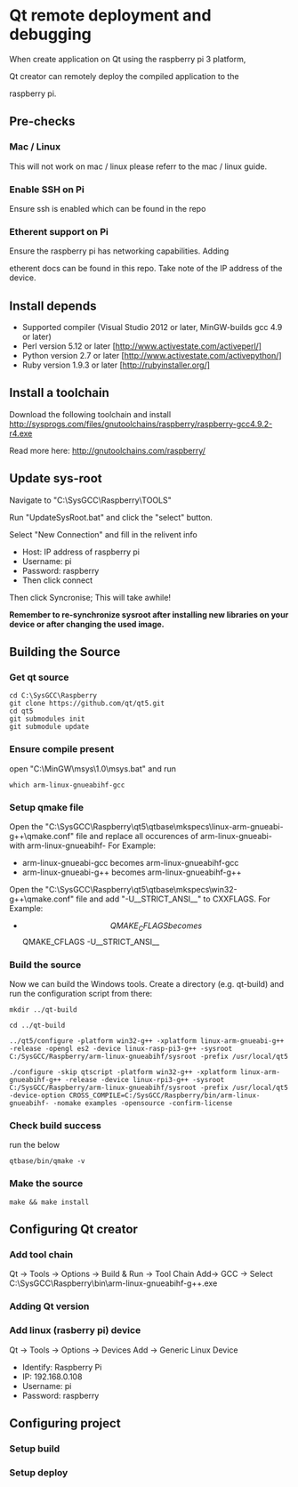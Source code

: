 # Qt remote deployment and debugging
When create application on Qt using the raspberry pi 3 platform, 

Qt creator can remotely deploy the compiled application to the 

raspberry pi.

## Pre-checks
### Mac / Linux
This will not work on mac / linux please referr to the mac / linux guide.

### Enable SSH on Pi
Ensure ssh is enabled which can be found in the repo

### Etherent support on Pi
Ensure the raspberry pi has networking capabilities. Adding 

etherent docs can be found in this repo.
Take note of the IP address of the device.

## Install depends
  * Supported compiler (Visual Studio 2012 or later, MinGW-builds gcc 4.9 or later)
  * Perl version 5.12 or later   [http://www.activestate.com/activeperl/]
  * Python version 2.7 or later  [http://www.activestate.com/activepython/]
  * Ruby version 1.9.3 or later  [http://rubyinstaller.org/]

## Install a toolchain
Download the following toolchain and install
http://sysprogs.com/files/gnutoolchains/raspberry/raspberry-gcc4.9.2-r4.exe

Read more here: http://gnutoolchains.com/raspberry/

## Update sys-root
Navigate to "C:\SysGCC\Raspberry\TOOLS"

Run "UpdateSysRoot.bat" and click the "select" button.

Select "New Connection" and fill in the relivent info

  * Host: IP address of raspberry pi
  * Username: pi
  * Password: raspberry
  * Then click connect

Then click Syncronise; This will take awhile!

__Remember to re-synchronize sysroot after installing new libraries on your device or after changing the used image.__

## Building the Source
### Get qt source
```
cd C:\SysGCC\Raspberry
git clone https://github.com/qt/qt5.git
cd qt5
git submodules init
git submodule update
```

### Ensure compile present
open "C:\MinGW\msys\1.0\msys.bat" and run
```
which arm-linux-gnueabihf-gcc
```

### Setup qmake file
Open the "C:\SysGCC\Raspberry\qt5\qtbase\mkspecs\linux-arm-gnueabi-g++\qmake.conf" file and replace all occurences of arm-linux-gnueabi- with arm-linux-gnueabihf-
For Example:
  *  arm-linux-gnueabi-gcc becomes arm-linux-gnueabihf-gcc
  *  arm-linux-gnueabi-g++ becomes arm-linux-gnueabihf-g++

Open the "C:\SysGCC\Raspberry\qt5\qtbase\mkspecs\win32-g++\qmake.conf" file and add "-U\_\_STRICT_ANSI\_\_" to CXXFLAGS.
For Example:
  * $$QMAKE_CFLAGS becomes $$QMAKE_CFLAGS -U\_\_STRICT_ANSI\_\_

### Build the source
Now we can build the Windows tools. Create a directory (e.g. qt-build) and run the configuration script from there:
```
mkdir ../qt-build

cd ../qt-build

../qt5/configure -platform win32-g++ -xplatform linux-arm-gnueabi-g++ -release -opengl es2 -device linux-rasp-pi3-g++ -sysroot C:/SysGCC/Raspberry/arm-linux-gnueabihf/sysroot -prefix /usr/local/qt5
```

```
./configure -skip qtscript -platform win32-g++ -xplatform linux-arm-gnueabihf-g++ -release -device linux-rpi3-g++ -sysroot C:/SysGCC/Raspberry/arm-linux-gnueabihf/sysroot -prefix /usr/local/qt5 -device-option CROSS_COMPILE=C:/SysGCC/Raspberry/bin/arm-linux-gnueabihf- -nomake examples -opensource -confirm-license
```

### Check build success
run the below
```
qtbase/bin/qmake -v
```

### Make the source
```
make && make install
```

## Configuring Qt creator

### Add tool chain
Qt -> Tools -> Options -> Build & Run -> Tool Chain
Add-> GCC -> Select C:\SysGCC\Raspberry\bin\arm-linux-gnueabihf-g++.exe

### Adding Qt version

### Add linux (rasberry pi) device 
Qt -> Tools -> Options -> Devices 
Add -> Generic Linux Device

  * Identify: Raspberry Pi
  * IP: 192.168.0.108
  * Username: pi
  * Password: raspberry

## Configuring project

### Setup build

### Setup deploy





